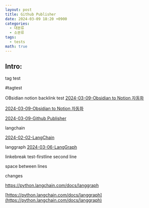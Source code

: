 ```yaml
---
layout: post
title: Github Publisher
date: 2024-03-09 18:20 +0900
categories:
  - 대분류
  - 소분류
tags:
  - tests
math: true
---
```


## Intro: 

tag test

#tagtest

OBsidian notion backlink test
[2024-03-09-Obsidian to Notion 자동화](_posts/2024-03-09-Obsidian%20to%20Notion%20자동화.md)


[2024-03-09-Obsidian to Notion 자동화](_posts/2024-03-09-Obsidian%20to%20Notion%20자동화.md)


[2024-03-09-Github Publisher](_posts/2024-03-09-Github%20Publisher.md)

langchain

[2024-02-02-LangChain](2024-02-02-LangChain.md)

langgraph
[2024-03-06-LangGraph](_posts/2024-03-06-LangGraph.md)


linkebreak test-firstline
second line

space between lines

changes

https://python.langchain.com/docs/langgraph

[https://python.langchain.com/docs/langgraph](https://python.langchain.com/docs/langgraph)

